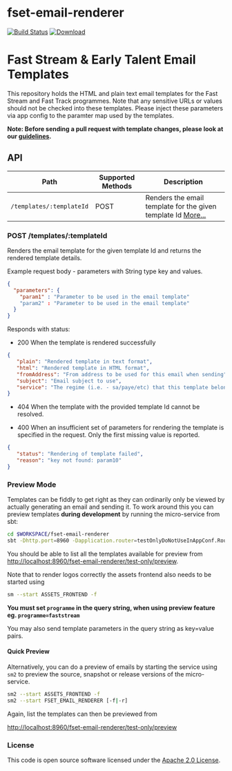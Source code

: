 # fset-email-renderer

[![Build Status](https://travis-ci.org/hmrc/fset-email-renderer.svg?branch=master)](https://travis-ci.org/hmrc/fset-email-renderer) [ ![Download](https://api.bintray.com/packages/hmrc/releases/fset-email-renderer/images/download.svg) ](https://bintray.com/hmrc/releases/fset-email-renderer/_latestVersion)

# Fast Stream & Early Talent Email Templates

This repository holds the HTML and plain text email templates for the Fast Stream and Fast Track programmes.
Note that any sensitive URLs or values should not be checked into these templates.  Please inject these parameters via app config to the paramter map used by the templates.

**Note: Before sending a pull request with template changes, please look at our [guidelines](/CONTRIBUTING.md).**


## API

| Path                         | Supported Methods | Description  |
| ---------------------------- | ----------------  | ------------ |
| ```/templates/:templateId``` | POST              | Renders the email template for the given template Id [More...](#post-templatestemplateId) |


### POST /templates/:templateId

Renders the email template for the  given template Id and returns the rendered template details.

Example request body - parameters with String type key and values.

```json
{
  "parameters": {
    "param1" : "Parameter to be used in the email template"
    "param2" : "Parameter to be used in the email template"
  }
}
```

Responds with status:

* 200 When the template is rendered successfully

 ```json
{
    "plain": "Rendered template in text format",
    "html": "Rendered template in HTML format",
    "fromAddress": "From address to be used for this email when sending",
    "subject": "Email subject to use",
    "service": "The regime (i.e. - sa/paye/etc) that this template belongs to"
}
 ```
* 404 When the template with the provided template Id cannot be resolved.

* 400 When an insufficient set of parameters for rendering the template is specified in the request. Only the first missing value is reported.

 ```json
{
    "status": "Rendering of template failed",
    "reason": "key not found: param10"
}
 ```

### Preview Mode

Templates can be fiddly to get right as they can ordinarily only be viewed by actually generating an email and sending it. To work around this you can preview templates **during development** by running the micro-service from sbt:

```bash
cd $WORKSPACE/fset-email-renderer
sbt -Dhttp.port=8960 -Dapplication.router=testOnlyDoNotUseInAppConf.Routes run
```

You should be able to list all the templates available for preview from [http://localhost:8960/fset-email-renderer/test-only/preview](http://localhost:8960/fset-email-renderer/test-only/preview).

Note that to render logos correctly the assets frontend also needs to be started using

```bash
sm --start ASSETS_FRONTEND -f
```

**You must set `programme` in the query string, when using preview feature eg. `programme=faststream`**

You may also send template parameters in the query string as key=value pairs.

#### Quick Preview
Alternatively, you can do a preview of emails by starting the service using `sm2` to preview the source, snapshot or release versions of the micro-service.

```bash
sm2 --start ASSETS_FRONTEND -f
sm2 --start FSET_EMAIL_RENDERER [-f|-r]
```

Again, list the templates can then be previewed from

[http://localhost:8960/fset-email-renderer/test-only/preview](http://localhost:8960/fset-email-renderer/test-only/preview)

### License

This code is open source software licensed under the [Apache 2.0 License]("http://www.apache.org/licenses/LICENSE-2.0.html").


